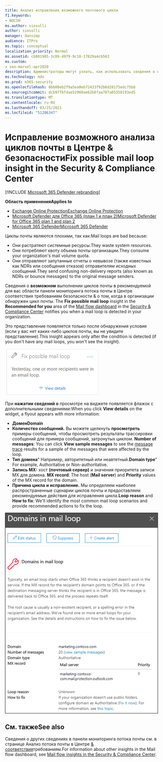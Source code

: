 ```yaml
---
title: Анализ исправления возможного почтового цикла
f1.keywords:
- NOCSH
ms.author: siosulli
author: siosulli
manager: dansimp
audience: ITPro
ms.topic: conceptual
localization_priority: Normal
ms.assetid: cb801985-3c89-4979-9c18-17829a4cb563
ms.custom:
- seo-marvel-apr2020
description: Администраторы могут узнать, как использовать сведения о возможном выполнении циклов почты в панели мониторинга потока почты в Центре & безопасности для определения и исправления циклов почты в своей организации.
ms.technology: mdo
ms.prod: m365-security
ms.openlocfilehash: 8bb08eb2f9a5ea0eb72433f92b6d28175edc75b8
ms.sourcegitcommit: dcb97fbfdae52960ae62b6faa707a05358193ed5
ms.translationtype: MT
ms.contentlocale: ru-RU
ms.lasthandoff: 03/25/2021
ms.locfileid: "51206347"
---
```

# <a name="fix-possible-mail-loop-insight-in-the-security--compliance-center"></a><span data-ttu-id="fb066-103">Исправление возможного анализа циклов почты в Центре & безопасности</span><span class="sxs-lookup"><span data-stu-id="fb066-103">Fix possible mail loop insight in the Security & Compliance Center</span></span>

[!INCLUDE [Microsoft 365 Defender rebranding](../includes/microsoft-defender-for-office.md)]

<span data-ttu-id="fb066-104">**Область применения**</span><span class="sxs-lookup"><span data-stu-id="fb066-104">**Applies to**</span></span>
- [<span data-ttu-id="fb066-105">Exchange Online Protection</span><span class="sxs-lookup"><span data-stu-id="fb066-105">Exchange Online Protection</span></span>](exchange-online-protection-overview.md)
- [<span data-ttu-id="fb066-106">Microsoft Defender для Office 365 (план 1 и план 2)</span><span class="sxs-lookup"><span data-stu-id="fb066-106">Microsoft Defender for Office 365 plan 1 and plan 2</span></span>](defender-for-office-365.md)
- [<span data-ttu-id="fb066-107">Microsoft 365 Defender</span><span class="sxs-lookup"><span data-stu-id="fb066-107">Microsoft 365 Defender</span></span>](../defender/microsoft-365-defender.md)

<span data-ttu-id="fb066-108">Циклы почты являются плохими, так как:</span><span class="sxs-lookup"><span data-stu-id="fb066-108">Mail loops are bad because:</span></span>

- <span data-ttu-id="fb066-109">Они растратяют системные ресурсы.</span><span class="sxs-lookup"><span data-stu-id="fb066-109">They waste system resources.</span></span>
- <span data-ttu-id="fb066-110">Они потребляют квоту объема почты организации.</span><span class="sxs-lookup"><span data-stu-id="fb066-110">They consume your organization's mail volume quota.</span></span>
- <span data-ttu-id="fb066-111">Они отправляют запутанные отчеты о невывозе (также известных как NDRs или сообщения отказов) отправителям исходных сообщений.</span><span class="sxs-lookup"><span data-stu-id="fb066-111">They send confusing non-delivery reports (also known as NDRs or bounce messages) to the original message senders.</span></span>

<span data-ttu-id="fb066-112">Сведения о **возможном** выполнении циклов почты [](mail-flow-insights-v2.md) в рекомендуемой [](https://protection.office.com) для вас области панели мониторинга потока почты в Центре соответствия требованиям безопасности & о том, когда в организации обнаружен цикл почты. </span><span class="sxs-lookup"><span data-stu-id="fb066-112">The **Fix possible mail loop** insight in the **Recommended for you** area of the [Mail flow dashboard](mail-flow-insights-v2.md) in the [Security & Compliance Center](https://protection.office.com) notifies you when a mail loop is detected in your organization.</span></span>

<span data-ttu-id="fb066-113">Это представление появляется только после обнаружения условия (если у вас нет каких-либо циклов почты, вы не увидите представление).</span><span class="sxs-lookup"><span data-stu-id="fb066-113">This insight appears only after the condition is detected (if you don't have any mail loops, you won't see the insight).</span></span>

![Исправлено представление правил медленного потока почты в рекомендуемой для вас области панели мониторинга потока почты](../../media/mfi-fix-possible-mail-loop.png)

<span data-ttu-id="fb066-115">При **нажатии сведений о** просмотре на виджете появляется флажок с дополнительными сведениями:</span><span class="sxs-lookup"><span data-stu-id="fb066-115">When you click **View details** on the widget, a flyout appears with more information:</span></span>

- <span data-ttu-id="fb066-116">**Домен**</span><span class="sxs-lookup"><span data-stu-id="fb066-116">**Domain**</span></span>
- <span data-ttu-id="fb066-117">**Количество сообщений.** Вы можете щелкнуть **просмотреть** примеры сообщений, чтобы просмотреть результаты трассировки сообщений для примера сообщений, затронутых циклом. [](message-trace-scc.md)</span><span class="sxs-lookup"><span data-stu-id="fb066-117">**Number of messages**: You can click **View sample messages** to see the [message trace](message-trace-scc.md) results for a sample of the messages that were affected by the loop.</span></span>
- <span data-ttu-id="fb066-118">**Тип домена**" Например, авторитетный или неавтетный.</span><span class="sxs-lookup"><span data-stu-id="fb066-118">**Domain type**" For example, Authoritative or Non-authoritative.</span></span>
- <span data-ttu-id="fb066-119">**Запись MX:** хост **(почтовый сервер)** и значения приоритета записи MX для домена. </span><span class="sxs-lookup"><span data-stu-id="fb066-119">**MX record**: The host (**Mail server**) and **Priority** values of the MX record for the domain.</span></span>
- <span data-ttu-id="fb066-120">**Причина цикла** **и исправление.** Мы определяем наиболее распространенные сценарии циклов почты и предоставляем рекомендуемые действия для исправления цикла.</span><span class="sxs-lookup"><span data-stu-id="fb066-120">**Loop reason** and **How to fix**: We'll identify the most common mail loop scenarios and provide recommended actions to fix the loop.</span></span>

![Подробные сведения, которые появляются после нажатия просмотра сведений о возможной проницательности цикла исправлений](../../media/mfi-fix-possible-mail-loop-details.png)

## <a name="see-also"></a><span data-ttu-id="fb066-122">См. также</span><span class="sxs-lookup"><span data-stu-id="fb066-122">See also</span></span>

<span data-ttu-id="fb066-123">Сведения о других сведениях в панели мониторинга потока почты см. в странице Анализ потока почты в Центре [& соответствия](mail-flow-insights-v2.md)требованиям.</span><span class="sxs-lookup"><span data-stu-id="fb066-123">For information about other insights in the Mail flow dashboard, see [Mail flow insights in the Security & Compliance Center](mail-flow-insights-v2.md).</span></span>
